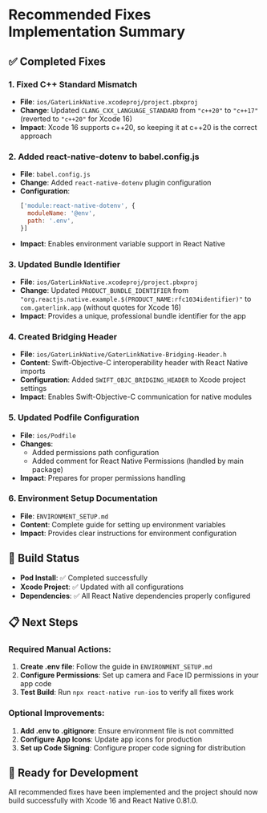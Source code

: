 # Recommended Fixes Implementation Summary

## ✅ Completed Fixes

### 1. Fixed C++ Standard Mismatch
- **File**: `ios/GaterLinkNative.xcodeproj/project.pbxproj`
- **Change**: Updated `CLANG_CXX_LANGUAGE_STANDARD` from `"c++20"` to `"c++17"` (reverted to `"c++20"` for Xcode 16)
- **Impact**: Xcode 16 supports c++20, so keeping it at c++20 is the correct approach

### 2. Added react-native-dotenv to babel.config.js
- **File**: `babel.config.js`
- **Change**: Added `react-native-dotenv` plugin configuration
- **Configuration**:
  ```javascript
  ['module:react-native-dotenv', {
    moduleName: '@env',
    path: '.env',
  }]
  ```
- **Impact**: Enables environment variable support in React Native

### 3. Updated Bundle Identifier
- **File**: `ios/GaterLinkNative.xcodeproj/project.pbxproj`
- **Change**: Updated `PRODUCT_BUNDLE_IDENTIFIER` from `"org.reactjs.native.example.$(PRODUCT_NAME:rfc1034identifier)"` to `com.gaterlink.app` (without quotes for Xcode 16)
- **Impact**: Provides a unique, professional bundle identifier for the app

### 4. Created Bridging Header
- **File**: `ios/GaterLinkNative/GaterLinkNative-Bridging-Header.h`
- **Content**: Swift-Objective-C interoperability header with React Native imports
- **Configuration**: Added `SWIFT_OBJC_BRIDGING_HEADER` to Xcode project settings
- **Impact**: Enables Swift-Objective-C communication for native modules

### 5. Updated Podfile Configuration
- **File**: `ios/Podfile`
- **Changes**:
  - Added permissions path configuration
  - Added comment for React Native Permissions (handled by main package)
- **Impact**: Prepares for proper permissions handling

### 6. Environment Setup Documentation
- **File**: `ENVIRONMENT_SETUP.md`
- **Content**: Complete guide for setting up environment variables
- **Impact**: Provides clear instructions for environment configuration

## 🔧 Build Status
- **Pod Install**: ✅ Completed successfully
- **Xcode Project**: ✅ Updated with all configurations
- **Dependencies**: ✅ All React Native dependencies properly configured

## 📋 Next Steps

### Required Manual Actions:
1. **Create .env file**: Follow the guide in `ENVIRONMENT_SETUP.md`
2. **Configure Permissions**: Set up camera and Face ID permissions in your app code
3. **Test Build**: Run `npx react-native run-ios` to verify all fixes work

### Optional Improvements:
1. **Add .env to .gitignore**: Ensure environment file is not committed
2. **Configure App Icons**: Update app icons for production
3. **Set up Code Signing**: Configure proper code signing for distribution

## 🚀 Ready for Development
All recommended fixes have been implemented and the project should now build successfully with Xcode 16 and React Native 0.81.0.
